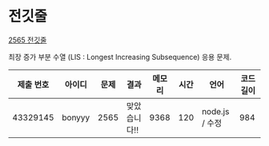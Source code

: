 # 전깃줄

[2565 전깃줄](https://www.acmicpc.net/problem/2565)

최장 증가 부분 수열
(LIS : Longest Increasing Subsequence) 응용 문제.

| 제출 번호 | 아이디 | 문제 | 결과         | 메모리 | 시간 | 언어           | 코드 길이 |
| --------- | ------ | ---- | ------------ | ------ | ---- | -------------- | --------- |
| 43329145  | bonyyy | 2565 | 맞았습니다!! | 9368   | 120  | node.js / 수정 | 984       |

